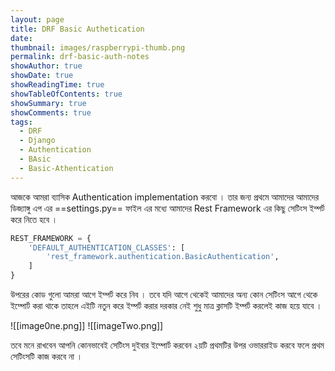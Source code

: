 ```yaml
---
layout: page
title: DRF Basic Authetication
date: 
thumbnail: images/raspberrypi-thumb.png
permalink: drf-basic-auth-notes
showAuthor: true
showDate: true
showReadingTime: true
showTableOfContents: true
showSummary: true
showComments: true
tags:
  - DRF
  - Django
  - Authentication
  - BAsic
  - Basic-Athentication
---
```

আজকে আমরা ব্যাসিক Authentication implementation করবো । তার জন্য প্রথমে আমাদের আমাদের ডিজ্যাঙ্গু এপ এর ==settings.py== ফাইল এর মধ্যে আমাদের Rest Framework এর কিছু সেটিংস ইম্পর্ট করে নিতে হবে । 

```python
REST_FRAMEWORK = {
    'DEFAULT_AUTHENTICATION_CLASSES': [
        'rest_framework.authentication.BasicAuthentication',
    ]
}
```

উপরের কোড গুলো আমরা আগে ইম্পর্ট করে নিব । 
তবে যদি আগে থেকেই আমাদের অন্য কোন সেটিংস আগে থেকে ইম্পোর্ট করা থাকে তাহলে এইটি নতুন করে ইম্পর্ট করার দরকার নেই  শুধু মাত্র ক্লাসটি ইম্পর্ট করলেই কাজ হয়ে যাবে । 

![[image0ne.png]]
![[imageTwo.png]]

তবে মনে রাখবেন আপনি কোনভাবেই সেটিংস দুইবার ইম্পোর্ট করবেন ২য়টি প্রথমটির উপর ওভাররাইড করবে ফলে প্রথম সেটিংসটি কাজ করবে না । 
